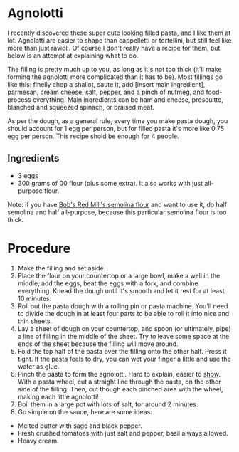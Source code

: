 # Agnolotti

I recently discovered these super cute looking filled pasta, and I like them at lot. Agnolotti are easier to shape than cappelletti or tortellini, but still feel like more than just ravioli. Of course I don't really have a recipe for them, but below is an attempt at explaining what to do.

The filling is pretty much up to you, as long as it's not too thick (it'll make forming the agnolotti more complicated than it has to be). Most fillings go like this: finelly chop a shallot, saute it, add [insert main ingredient], parmesan, cream cheese, salt, pepper, and a pinch of nutmeg, and food-process everything. Main ingredients can be ham and cheese, proscuitto, blanched and squeezed spinach, or braised meat. 

As per the dough, as a general rule, every time you make pasta dough, you should account for 1 egg per person, but for filled pasta it's more like 0.75 egg per person. This recipe shold be enough for 4 people.

## Ingredients
- 3 eggs
- 300 grams of 00 flour (plus some extra). It also works with just all-purpose flour. 

Note: if you have [Bob's Red Mill's semolina flour](https://www.bobsredmill.com/semolina-pasta-flour.html) and want to use it, do half semolina and half all-purpose, because this particular semolina flour is too thick.

# Procedure
1. Make the filling and set aside.
2. Place the flour on your countertop or a large bowl, make a well in the middle, add the eggs, beat the eggs with a fork, and combine everything. Knead the dough until it's smooth and let it rest for at least 10 minutes.
3. Roll out the pasta dough with a rolling pin or pasta machine. You'll need to divide the dough in at least four parts to be able to roll it into nice and thin sheets.
4. Lay a sheet of dough on your countertop, and spoon (or ultimately, pipe) a line of filling in the middle of the sheet. Try to leave some space at the ends of the sheet because the filling will move around. 
5. Fold the top half of the pasta over the filling onto the other half. Press it tight. If the pasta feels to dry, you can wet your finger a little and use the water as glue.
6. Pinch the pasta to form the agnolotti. Hard to explain, easier to [show](https://youtube.com/shorts/1_teKfLk0Lw?si=7Btva9je001BYam3). With a pasta wheel, cut a straight line through the pasta, on the other side of the filling. Then, cut though each pinched area with the wheel, making each little agnolotti!
7. Boil them in a large pot with lots of salt, for around 2 minutes. 
8. Go simple on the sauce, here are some ideas:
- Melted butter with sage and black pepper.
- Fresh crushed tomatoes with just salt and pepper, basil always allowed.
- Heavy cream.
